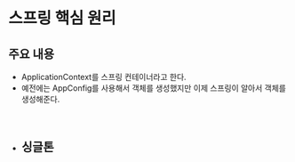 # 스프링 핵심 원리

## 주요 내용
- ApplicationContext를 스프링 컨테이너라고 한다.
- 예전에는 AppConfig를 사용해서 객체를 생성했지만 이제 스프링이 알아서 객체를 생성해준다.

<br>

- 싱글톤 
  -
  
  

